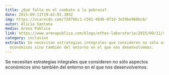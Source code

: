 ```yaml
---
title: ¿Qué falta en el combate a la pobreza?
date: 2015-09-11T19:42:01.305Z
img: https://ucarecdn.com/720706c1-c591-48d6-971d-3e59be908bc6/
autor: Alicia Santana
medio: Arena Publica
link: https://www.arenapublica.com/blogs/ethos-laboratorio/2015/09/11/4270
category: inclusion
extracto: Se necesitan estrategias integrales que consideren no sólo aspectos
  económicos sino también del entorno en el que nos desenvolvemos.
---
```

Se necesitan estrategias integrales que consideren no sólo aspectos económicos sino también del entorno en el que nos desenvolvemos.